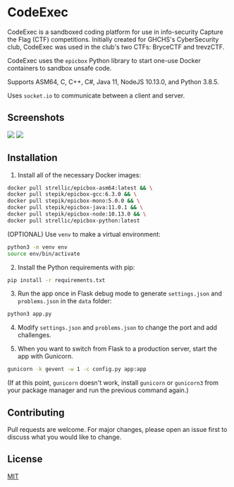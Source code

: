 # CodeExec

CodeExec is a sandboxed coding platform for use in info-security Capture the Flag (CTF) competitions.
Initially created for GHCHS's CyberSecurity club, CodeExec was used in the club's two CTFs: BryceCTF and trevzCTF.

CodeExec uses the `epicbox` Python library to start one-use Docker containers to sandbox unsafe code.

Supports ASM64, C, C++, C#, Java 11, NodeJS 10.13.0, and Python 3.8.5.

Uses `socket.io` to communicate between a client and server.

## Screenshots
![](https://i.gyazo.com/8eec9fd6ff130af5354244919e7ae755.png)
![](https://i.gyazo.com/998927315e68e733491ad3469751feb4.png)

## Installation

1. Install all of the necessary Docker images:

```bash
docker pull strellic/epicbox-asm64:latest && \
docker pull stepik/epicbox-gcc:6.3.0 && \
docker pull stepik/epicbox-mono:5.0.0 && \
docker pull stepik/epicbox-java:11.0.1 && \
docker pull stepik/epicbox-node:10.13.0 && \
docker pull strellic/epicbox-python:latest
```

(OPTIONAL) Use `venv` to make a virtual environment:

```bash
python3 -m venv env
source env/bin/activate
```

2. Install the Python requirements with pip:

```bash
pip install -r requirements.txt
```

3. Run the app once in Flask debug mode to generate `settings.json` and `problems.json` in the `data` folder:

```bash
python3 app.py
````

4. Modify `settings.json` and `problems.json` to change the port and add challenges.

5. When you want to switch from Flask to a production server, start the app with Gunicorn.

```bash
gunicorn -k gevent -w 1 -c config.py app:app
```

(If at this point, `gunicorn` doesn't work, install `gunicorn` or `gunicorn3` from your package manager and run the previous command again.)

## Contributing
Pull requests are welcome. For major changes, please open an issue first to discuss what you would like to change.

## License
[MIT](https://choosealicense.com/licenses/mit/)